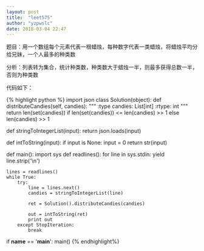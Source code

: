 ```yaml
---
layout: post
title:  "leet575"
author: "yzpwslc"
date: 2018-03-04 22:47
---
```


<p>题目：用一个数组每个元素代表一根蜡烛，每种数字代表一类蜡烛，将蜡烛平均分给兄妹，一个人最多的种类数</p>
<p>分析：列表转为集合，统计种类数，种类数大于蜡烛一半，则最多获得总数一半，否则为种类数</p>
<p>代码如下：</p>
{% highlight python %}
import json
class Solution(object):
    def distributeCandies(self, candies):
        """
        :type candies: List[int]
        :rtype: int
        """
        return len(set(candies)) if len(set(candies)) <= len(candies) >> 1 else len(candies) >> 1



def stringToIntegerList(input):
    return json.loads(input)


def intToString(input):
    if input is None:
        input = 0
    return str(input)


def main():
    import sys
    def readlines():
        for line in sys.stdin:
            yield line.strip('\n')

    lines = readlines()
    while True:
        try:
            line = lines.next()
            candies = stringToIntegerList(line)

            ret = Solution().distributeCandies(candies)

            out = intToString(ret)
            print out
        except StopIteration:
            break


if __name__ == '__main__':
    main()
{% endhighlight%}

